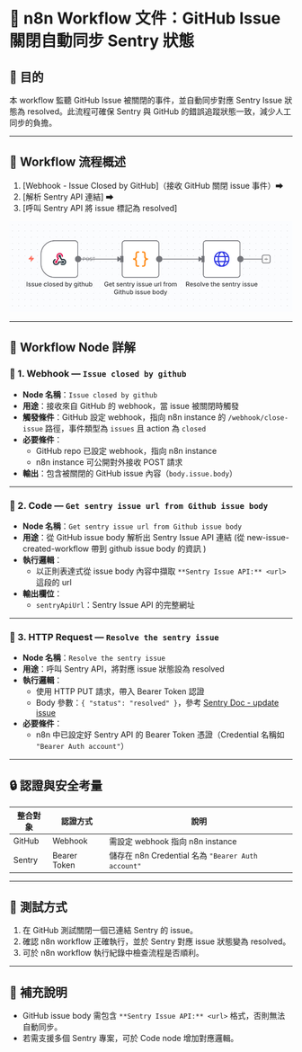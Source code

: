 # 📄 n8n Workflow 文件：GitHub Issue 關閉自動同步 Sentry 狀態

## 🎯 目的
本 workflow 監聽 GitHub Issue 被關閉的事件，並自動同步對應 Sentry Issue 狀態為 resolved。此流程可確保 Sentry 與 GitHub 的錯誤追蹤狀態一致，減少人工同步的負擔。

---

## 🧭 Workflow 流程概述

1. [Webhook - Issue Closed by GitHub]（接收 GitHub 關閉 issue 事件）⮕ 
2. [解析 Sentry API 連結] ⮕ 
3. [呼叫 Sentry API 將 issue 標記為 resolved]

![Sentry 流程圖](https://github.com/katlyn220915/workflows/blob/main/assets/issue-closed-by-github.jpg)

---

## 🧩 Workflow Node 詳解

### 🔹 1. Webhook — `Issue closed by github`

- **Node 名稱**：`Issue closed by github`
- **用途**：接收來自 GitHub 的 webhook，當 issue 被關閉時觸發
- **觸發條件**：GitHub 設定 webhook，指向 n8n instance 的 `/webhook/close-issue` 路徑，事件類型為 `issues` 且 action 為 `closed`
- **必要條件**：
  - GitHub repo 已設定 webhook，指向 n8n instance
  - n8n instance 可公開對外接收 POST 請求
- **輸出**：包含被關閉的 GitHub issue 內容（`body.issue.body`）

---

### 🔹 2. Code — `Get sentry issue url from Github issue body`

- **Node 名稱**：`Get sentry issue url from Github issue body`
- **用途**：從 GitHub issue body 解析出 Sentry Issue API 連結 (從 new-issue-created-workflow 帶到 github issue body 的資訊 )
- **執行邏輯**：
  - 以正則表達式從 issue body 內容中擷取 `**Sentry Issue API:** <url>` 這段的 url
- **輸出欄位**：
  - `sentryApiUrl`：Sentry Issue API 的完整網址

---

### 🔹 3. HTTP Request — `Resolve the sentry issue`

- **Node 名稱**：`Resolve the sentry issue`
- **用途**：呼叫 Sentry API，將對應 issue 狀態設為 resolved
- **執行邏輯**：
  - 使用 HTTP PUT 請求，帶入 Bearer Token 認證
  - Body 參數：`{ "status": "resolved" }`，參考 [Sentry Doc - update issue](https://docs.sentry.io/api/events/update-an-issue/)
- **必要條件**：
  - n8n 中已設定好 Sentry API 的 Bearer Token 憑證（Credential 名稱如 `"Bearer Auth account"`）

---

## 🔒 認證與安全考量

| 整合對象 | 認證方式            | 說明                                         |
|----------|---------------------|----------------------------------------------|
| GitHub   | Webhook             | 需設定 webhook 指向 n8n instance             |
| Sentry   | Bearer Token        | 儲存在 n8n Credential 名為 `"Bearer Auth account"` |

---

## 🧪 測試方式

1. 在 GitHub 測試關閉一個已連結 Sentry 的 issue。
2. 確認 n8n workflow 正確執行，並於 Sentry 對應 issue 狀態變為 resolved。
3. 可於 n8n workflow 執行紀錄中檢查流程是否順利。

---

## 📌 補充說明

- GitHub issue body 需包含 `**Sentry Issue API:** <url>` 格式，否則無法自動同步。
- 若需支援多個 Sentry 專案，可於 Code node 增加對應邏輯。
